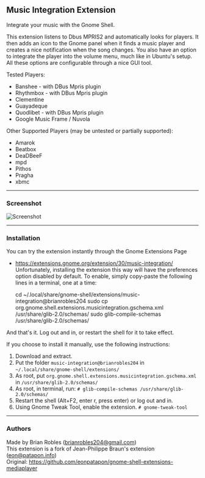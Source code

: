 ## Music Integration Extension
Integrate your music with the Gnome Shell.

This extension listens to Dbus MPRIS2 and automatically looks for players. It then adds an icon to the 
Gnome panel when it finds a music player and creates a nice notification when the song changes.
You also have an option to integrate the player into the volume menu, much like in Ubuntu's setup.
All these options are configurable through a nice GUI tool.

Tested Players:

* Banshee - with DBus Mpris plugin
* Rhythmbox - with DBus Mpris plugin
* Clementine
* Guayadeque
* Quodlibet - with DBus Mpris plugin
* Google Music Frame / Nuvola

Other Supported Players (may be untested or partially supported):

* Amarok
* Beatbox
* DeaDBeeF
* mpd
* Pithos
* Pragha
* xbmc

----

### Screenshot
![Screenshot](https://github.com/brianrobles204/Music-Integration/raw/master/screenshot.png)

----

### Installation
You can try the extension instantly through the Gnome Extensions Page 
- https://extensions.gnome.org/extension/30/music-integration/
Unfortunately, installing the extension this way will have the preferences option disabled by default.
To enable, simply copy-paste the following lines in a terminal, one at a time:

    cd ~/.local/share/gnome-shell/extensions/music-integration@brianrobles204
    sudo cp org.gnome.shell.extensions.musicintegration.gschema.xml /usr/share/glib-2.0/schemas/
    sudo glib-compile-schemas /usr/share/glib-2.0/schemas/

And that's it. Log out and in, or restart the shell for it to take effect.


If you choose to install it manually, use the following instructions:

1. Download and extract.
2. Put the folder `music-integration@brianrobles204` in `~/.local/share/gnome-shell/extensions/`
3. As root, put `org.gnome.shell.extensions.musicintegration.gschema.xml` in `/usr/share/glib-2.0/schemas/`
4. As root, in terminal, run: `# glib-compile-schemas /usr/share/glib-2.0/schemas/`
5. Restart the shell (Alt+F2, enter r, press enter) or log out and in.
6. Using Gnome Tweak Tool, enable the extension. `# gnome-tweak-tool`

----

### Authors
Made by Brian Robles (brianrobles204@gmail.com) <br/>
This extension is a fork of Jean-Philippe Braun's extension (eon@patapon.info)<br/>
Original: https://github.com/eonpatapon/gnome-shell-extensions-mediaplayer<br/>
